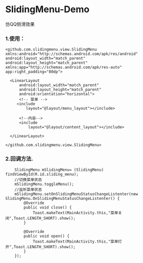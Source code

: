 # SlidingMenu-Demo
仿QQ侧滑效果



### 1.使用：

  
    <github.com.slidingmenu.view.SlidingMenu
    xmlns:android="http://schemas.android.com/apk/res/android"
    android:layout_width="match_parent"
    android:layout_height="match_parent"
    xmlns:app="http://schemas.android.com/apk/res-auto"
    app:right_padding="80dp">

      <LinearLayout
          android:layout_width="match_parent"
          android:layout_height="match_parent"
          android:orientation="horizontal">
          <!-- 菜单 -->
         <include
             layout="@layout/menu_layout"></include>

          <!--内容-->
          <include
              layout="@layout/content_layout"></include>

      </LinearLayout>

    </github.com.slidingmenu.view.SlidingMenu>
    
    
    
 ### 2.回调方法.
        SlidingMenu mSlidingMenu= (SlidingMenu) findViewById(R.id.sliding_menu);
        //切换菜单状态
        mSlidingMenu.toggleMenu();
        //监听菜单状态
        mSlidingMenu.setOnSlidingMenuStatusChangeListenter(new SlidingMenu.OnSlidingMenuStatusChangeListenter() {
            @Override
            public void close() {
                Toast.makeText(MainActivity.this,"菜单关闭",Toast.LENGTH_SHORT).show();
            }

            @Override
            public void open() {
                Toast.makeText(MainActivity.this,"菜单打开",Toast.LENGTH_SHORT).show();
            }
        });
